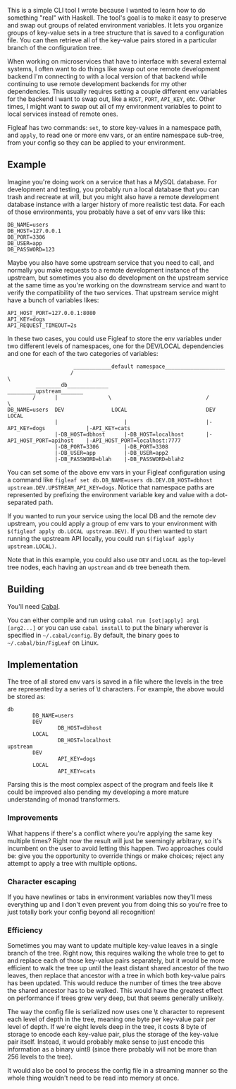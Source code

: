 This is a simple CLI tool I wrote because I wanted to learn how to do something "real" with Haskell. The tool's goal is to make it easy to preserve and swap out groups of related environment variables. It lets you organize groups of key-value sets in a tree structure that is saved to a configuration file. You can then retrieve all of the key-value pairs stored in a particular branch of the configuration tree.

When working on microservices that have to interface with several external systems, I often want to do things like swap out one remote development backend I'm connecting to with a local version of that backend while continuing to use remote development backends for my other dependencies. This usually requires setting a couple different env variables for the backend I want to swap out, like a `HOST`, `PORT`, `API_KEY`, etc. Other times, I might want to swap out all of my environment variables to point to local services instead of remote ones.

Figleaf has two commands: `set`, to store key-values in a namespace path, and `apply`, to read one or more env vars, or an entire namespace sub-tree, from your config so they can be applied to your environment.

## Example

Imagine you're doing work on a service that has a MySQL database. For development and testing, you probably run a local database that you can trash and recreate at will, but you might also have a remote development database instance with a larger history of more realistic test data. For each of those environments, you probably have a set of env vars like this:

```
DB_NAME=users
DB_HOST=127.0.0.1
DB_PORT=3306
DB_USER=app
DB_PASSWORD=123
```

Maybe you also have some upstream service that you need to call, and normally you make requests to a remote development instance of the upstream, but sometimes you also do development on the upstream service at the same time as you're working on the downstream service and want to verify the compatibility of the two services. That upstream service might have a bunch of variables likes:

```
API_HOST_PORT=127.0.0.1:8080
API_KEY=dogs
API_REQUEST_TIMEOUT=2s
```

In these two cases, you could use Figleaf to store the env variables under two different levels of namespaces, one for the DEV/LOCAL dependencies and one for each of the two categories of variables:

```
                     ____________default namespace___________________
                    /                                                 \
         ________db_____________                                _________upstream_______
        /      |                \                              /                         \
DB_NAME=users  DEV               LOCAL                         DEV                        LOCAL
               |                     |                         |-API_KEY=dogs             |-API_KEY=cats
               |-DB_HOST=dbhost      |-DB_HOST=localhost       |-API_HOST_PORT=apihost    |-API_HOST_PORT=localhost:7777
               |-DB_PORT=3306        |-DB_PORT=3308             
               |-DB_USER=app         |-DB_USER=app2
               |-DB_PASSWORD=blah    |-DB_PASSWORD=blah2
```

You can set some of the above env vars in your Figleaf configuration using a command like `figleaf set db.DB_NAME=users db.DEV.DB_HOST=dbhost upstream.DEV.UPSTREAM_API_KEY=dogs`. Notice that namespace paths are represented by prefixing the environment variable key and value with a dot-separated path.

If you wanted to run your service using the local DB and the remote dev upstream, you could apply a group of env vars to your environment with `$(figleaf apply db.LOCAL upstream.DEV)`. If you then wanted to start running the upstream API locally, you could run `$(figleaf apply upstream.LOCAL)`.

Note that in this example, you could also use `DEV` and `LOCAL` as the top-level tree nodes, each having an `upstream` and `db` tree beneath them.

## Building

You'll need [Cabal](https://www.haskell.org/cabal/).

You can either compile and run using `cabal run [set|apply] arg1 [arg2...]` or you can use `cabal install` to put the binary wherever is specified in `~/.cabal/config`. By default, the binary goes to `~/.cabal/bin/FigLeaf` on Linux.

## Implementation

The tree of all stored env vars is saved in a file where the levels in the tree are represented by a series of \t characters. For example, the above would be stored as:

```
db
        DB_NAME=users
        DEV
                DB_HOST=dbhost
        LOCAL
                DB_HOST=localhost
upstream
        DEV
                API_KEY=dogs
        LOCAL
                API_KEY=cats
```

Parsing this is the most complex aspect of the program and feels like it could be improved also pending my developing a more mature understanding of monad transformers.

### Improvements

What happens if there's a conflict where you're applying the same key multiple times? Right now the result will just be seemingly arbitrary, so it's incumbent on the user to avoid letting this happen. Two approaches could be: give you the opportunity to override things or make choices; reject any attempt to apply a tree with multiple options.

### Character escaping

If you have newlines or tabs in environment variables now they'll mess everything up and I don't even prevent you from doing this so you're free to just totally bork your config beyond all recognition!

### Efficiency

Sometimes you may want to update multiple key-value leaves in a single branch of the tree. Right now, this requires walking the whole tree to get to and replace each of those key-value pairs separately, but it would be more efficient to walk the tree up until the least distant shared ancestor of the two leaves, then replace that ancestor with a tree in which both key-value pairs has been updated. This would reduce the number of times the tree above the shared ancestor has to be walked. This would have the greatest effect on performance if trees grew very deep, but that seems generally unlikely.

The way the config file is serialized now uses one \t character to represent each level of depth in the tree, meaning one byte per key-value pair per level of depth. If we're eight levels deep in the tree, it costs 8 byte of storage to encode each key-value pair, plus the storage of the key-value pair itself. Instead, it would probably make sense to just encode this information as a binary uint8 (since there probably will not be more than 256 levels to the tree).

It would also be cool to process the config file in a streaming manner so the whole thing wouldn't need to be read into memory at once.

